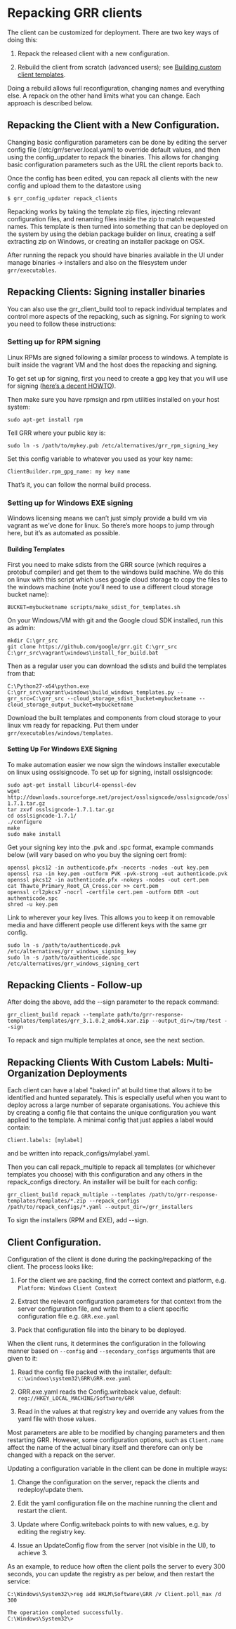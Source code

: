 # Repacking GRR clients

The client can be customized for deployment. There are two key ways of
doing this:

1.  Repack the released client with a new configuration.

2.  Rebuild the client from scratch (advanced users); see [Building custom client templates](building-custom-client-templates/).

Doing a rebuild allows full reconfiguration, changing names and
everything else. A repack on the other hand limits what you can change.
Each approach is described below.

## Repacking the Client with a New Configuration.

Changing basic configuration parameters can be done by editing the
server config file (/etc/grr/server.local.yaml) to override default
values, and then using the config\_updater to repack the binaries. This
allows for changing basic configuration parameters such as the URL the
client reports back to.

Once the config has been edited, you can repack all clients with the new
config and upload them to the datastore using
``` shell
$ grr_config_updater repack_clients
```

Repacking works by taking the template zip files, injecting relevant
configuration files, and renaming files inside the zip to match
requested names. This template is then turned into something that can be
deployed on the system by using the debian package builder on linux,
creating a self extracting zip on Windows, or creating an installer package on OSX.

After running the repack you should have binaries available in the UI
under manage binaries → installers and also on the filesystem under `grr/executables`.

## Repacking Clients: Signing installer binaries

You can also use the grr\_client\_build tool to repack individual
templates and control more aspects of the repacking, such as signing.
For signing to work you need to follow these instructions:

### Setting up for RPM signing

Linux RPMs are signed following a similar process to windows. A template
is built inside the vagrant VM and the host does the repacking and
signing.

To get set up for signing, first you need to create a gpg key that you
will use for signing ([here’s a decent
HOWTO](https://alexcabal.com/creating-the-perfect-gpg-keypair/)).

Then make sure you have rpmsign and rpm utilities installed on your host
system:

    sudo apt-get install rpm

Tell GRR where your public key is:

    sudo ln -s /path/to/mykey.pub /etc/alternatives/grr_rpm_signing_key

Set this config variable to whatever you used as your key name:

    ClientBuilder.rpm_gpg_name: my key name

That’s it, you can follow the normal build process.

### Setting up for Windows EXE signing

Windows licensing means we can’t just simply provide a build vm via
vagrant as we’ve done for linux. So there’s more hoops to jump through
here, but it’s as automated as possible.

#### Building Templates

First you need to make sdists from the GRR source (which requires a
protobuf compiler) and get them to the windows build machine. We do this
on linux with this script which uses google cloud storage to copy the
files to the windows machine (note you’ll need to use a different cloud
storage bucket name):

    BUCKET=mybucketname scripts/make_sdist_for_templates.sh

On your Windows/VM with git and the Google cloud SDK installed, run this
as admin:

    mkdir C:\grr_src
    git clone https://github.com/google/grr.git C:\grr_src
    C:\grr_src\vagrant\windows\install_for_build.bat

Then as a regular user you can download the sdists and build the
templates from
    that:

    C:\Python27-x64\python.exe C:\grr_src\vagrant\windows\build_windows_templates.py --grr_src=C:\grr_src --cloud_storage_sdist_bucket=mybucketname --cloud_storage_output_bucket=mybucketname

Download the built templates and components from cloud storage to your
linux vm ready for repacking. Put them under
`grr/executables/windows/templates`.

#### Setting Up For Windows EXE Signing

To make automation easier we now sign the windows installer executable
on linux using osslsigncode. To set up for signing, install
osslsigncode:

    sudo apt-get install libcurl4-openssl-dev
    wget http://downloads.sourceforge.net/project/osslsigncode/osslsigncode/osslsigncode-1.7.1.tar.gz
    tar zxvf osslsigncode-1.7.1.tar.gz
    cd osslsigncode-1.7.1/
    ./configure
    make
    sudo make install

Get your signing key into the .pvk and .spc format, example commands
below (will vary based on who you buy the signing cert from):

    openssl pkcs12 -in authenticode.pfx -nocerts -nodes -out key.pem
    openssl rsa -in key.pem -outform PVK -pvk-strong -out authenticode.pvk
    openssl pkcs12 -in authenticode.pfx -nokeys -nodes -out cert.pem
    cat Thawte_Primary_Root_CA_Cross.cer >> cert.pem
    openssl crl2pkcs7 -nocrl -certfile cert.pem -outform DER -out authenticode.spc
    shred -u key.pem

Link to wherever your key lives. This allows you to keep it on removable
media and have different people use different keys with the same grr
config.

    sudo ln -s /path/to/authenticode.pvk /etc/alternatives/grr_windows_signing_key
    sudo ln -s /path/to/authenticode.spc /etc/alternatives/grr_windows_signing_cert

## Repacking Clients - Follow-up

After doing the above, add the --sign parameter to the repack
    command:

```docker
grr_client_build repack --template path/to/grr-response-templates/templates/grr_3.1.0.2_amd64.xar.zip --output_dir=/tmp/test --sign
```

To repack and sign multiple templates at once, see the next section.

## Repacking Clients With Custom Labels: Multi-Organization Deployments

Each client can have a label "baked in" at build time that allows it to
be identified and hunted separately. This is especially useful when you
want to deploy across a large number of separate organisations. You
achieve this by creating a config file that contains the unique
configuration you want applied to the template. A minimal config that
just applies a label would contain:

    Client.labels: [mylabel]

and be written into repack\_configs/mylabel.yaml.

Then you can call repack\_multiple to repack all templates (or whichever
templates you choose) with this configuration and any others in the
repack\_configs directory. An installer will be built for each
    config:

```docker
grr_client_build repack_multiple --templates /path/to/grr-response-templates/templates/*.zip --repack_configs /path/to/repack_configs/*.yaml --output_dir=/grr_installers
```

To sign the installers (RPM and EXE), add --sign.

## Client Configuration.

Configuration of the client is done during the packing/repacking of the
client. The process looks like:

1.  For the client we are packing, find the correct context and
    platform, e.g. `Platform: Windows` `Client Context`

2.  Extract the relevant configuration parameters for that context from
    the server configuration file, and write them to a client specific
    configuration file e.g. `GRR.exe.yaml`

3.  Pack that configuration file into the binary to be deployed.

When the client runs, it determines the configuration in the following
manner based on `--config` and `--secondary_configs` arguments that are
given to it:

1.  Read the config file packed with the installer, default:
    `c:\windows\system32\GRR\GRR.exe.yaml`

2.  GRR.exe.yaml reads the Config.writeback value, default:
    `reg://HKEY_LOCAL_MACHINE/Software/GRR`

3.  Read in the values at that registry key and override any values from
    the yaml file with those values.

Most parameters are able to be modified by changing parameters and then
restarting GRR. However, some configuration options, such as
`Client.name` affect the name of the actual binary itself and therefore
can only be changed with a repack on the server.

Updating a configuration variable in the client can be done in multiple
ways:

1.  Change the configuration on the server, repack the clients and
    redeploy/update them.

2.  Edit the yaml configuration file on the machine running the client
    and restart the client.

3.  Update where Config.writeback points to with new values, e.g. by
    editing the registry key.

4.  Issue an UpdateConfig flow from the server (not visible in the UI),
    to achieve 3.

As an example, to reduce how often the client polls the server to every
300 seconds, you can update the registry as per below, and then restart
the service:

```docker
C:\Windows\System32\>reg add HKLM\Software\GRR /v Client.poll_max /d 300

The operation completed successfully.
C:\Windows\System32\>
```

